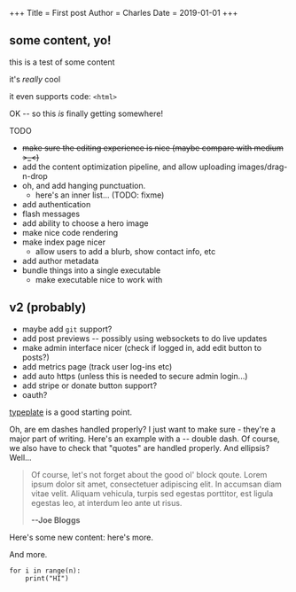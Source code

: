 +++
Title = First post
Author = Charles
Date = 2019-01-01
+++

## some content, yo!

this is a test of some content

it's _really_ cool

it even supports code: `<html>`

OK -- so this _is_ finally getting somewhere!

TODO

* ~~make sure the editing experience is nice (maybe compare with medium >_<)~~
* add the content optimization pipeline, and allow uploading images/drag-n-drop
* oh, and add hanging punctuation.
	- here's an inner list... (TODO: fixme)
* add authentication
* flash messages
* add ability to choose a hero image
* make nice code rendering
* make index page nicer
    * allow users to add a blurb, show contact info, etc
* add author metadata
* bundle things into a single executable
    * make executable nice to work with

## v2 (probably)

* maybe add `git` support?
* add post previews -- possibly using websockets to do live updates
* make admin interface nicer (check if logged in, add edit button to posts?)
* add metrics page (track user log-ins etc)
* add auto https (unless this is needed to secure admin login...)
* add stripe or donate button support?
* oauth?


[typeplate](http://typeplate.com/) is a good starting point.

Oh, are em dashes handled properly? I just want to make sure - they're a major part of writing. Here's an example with a -- double dash. Of course, we also have to check that "quotes" are handled properly. And ellipsis? Well...

> Of course, let's not forget about the good ol' block qoute.
> Lorem ipsum dolor sit amet,
> consectetuer adipiscing elit. In accumsan diam
> vitae velit. Aliquam vehicula, turpis sed egestas
> porttitor, est ligula egestas leo, at interdum
> leo ante ut risus.
> 
> **--Joe Bloggs**

Here's some new content: here's more.

And more.

```
for i in range(n):
    print("HI")
```


